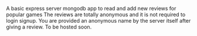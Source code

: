 A basic express server mongodb app to read and add new reviews for popular games
The reviews are totally anonymous and it is not required to login signup.
You are provided an anonymous name by the server itself after giving a review.
To be hosted soon.